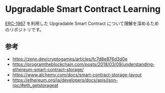# Upgradable Smart Contract Learning

[ERC-1967](https://eips.ethereum.org/EIPS/eip-1967) を利用した Upgradable Smart Contract について理解を深めるためのリポジトリです。



## 参考

- https://zenn.dev/cryptogames/articles/fc7d8e876d3d0e
- https://programtheblockchain.com/posts/2018/03/09/understanding-ethereum-smart-contract-storage/
- https://www.alchemy.com/docs/smart-contract-storage-layout
- https://ethereum.org/ja/developers/docs/apis/json-rpc/#eth_getstorageat
